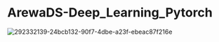 # ArewaDS-Deep_Learning_Pytorch
![292332139-24bcb132-90f7-4dbe-a23f-ebeac87f216e](https://github.com/boixee/ArewaDS-Deep_Learning_Pytorch/assets/123426697/ce7e1c6d-ced6-4ffb-9598-050e0c706330)
